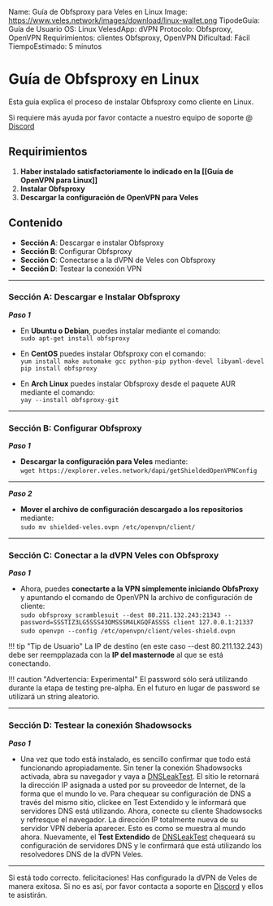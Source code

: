 Name:               Guía de Obfsproxy para Veles en Linux
Image:              https://www.veles.network/images/download/linux-wallet.png
TipodeGuía:          Guía de Usuario
OS:                  Linux
VelesdApp:           dVPN
Protocolo:           Obfsproxy, OpenVPN
Requirimientos:      clientes Obfsproxy, OpenVPN 
Dificultad:          Fácil
TiempoEstimado:      5 minutos

# Guía de Obfsproxy en Linux
Esta guía explica el proceso de instalar Obfsproxy como cliente en Linux.

Si requiere más ayuda por favor contacte a nuestro equipo de soporte @ [Discord](https://discord.gg/P528fGg) 

## Requirimientos
1) **Haber instalado satisfactoriamente lo indicado en la [[Guía de OpenVPN para Linux]]**  
2) **Instalar Obfsproxy**  
3) **Descargar la configuración de OpenVPN para Veles**  

## Contenido
* **Sección A**: Descargar e instalar Obfsproxy
* **Sección B**: Configurar Obfsproxy
* **Sección C**: Conectarse a la dVPN de Veles con Obfsproxy
* **Sección D**: Testear la conexión VPN 
***


### Sección A: Descargar e Instalar Obfsproxy

***Paso 1***  

* En **Ubuntu o Debian**, puedes instalar mediante el comando:  
`sudo apt-get install obfsproxy`  

* En **CentOS** puedes instalar Obfsproxy con el comando:  
`yum install make automake gcc python-pip python-devel libyaml-devel`  
`pip install obfsproxy`    

* En **Arch Linux** puedes instalar Obfsproxy desde el paquete AUR mediante el comando:    
`yay --install obfsproxy-git`  

***

### Sección B:  Configurar Obfsproxy

***Paso 1***  

* **Descargar la configuración para Veles** mediante:    
`wget https://explorer.veles.network/dapi/getShieldedOpenVPNConfig` 

***
  
***Paso 2***  

* **Mover el archivo de configuración descargado a los repositorios** mediante:    
`sudo mv shielded-veles.ovpn /etc/openvpn/client/`

***

### Sección C:  Conectar a la dVPN Veles con Obfsproxy

***Paso 1***  

* Ahora, puedes **conectarte a la VPN simplemente iniciando ObfsProxy** y apuntando el comando de OpenVPN la archivo de configuración de cliente:  
`sudo obfsproxy scramblesuit --dest 80.211.132.243:21343 --password=SSSTIZ3LG5SSS43OMSSSM4LKGQFASSSS client 127.0.0.1:21337`    
`sudo openvpn --config /etc/openvpn/client/veles-shield.ovpn`  

!!! tip "Tip de Usuario"
	La IP de destino (en este caso --dest 80.211.132.243) debe ser reempplazada con la **IP del masternode** al que se está conectando.  

!!! caution "Advertencia: Experimental"
	El password sólo será utilizando durante la etapa de testing pre-alpha. En el futuro en lugar de password se utilizará un string aleatorio.  

***
   
### Sección D: Testear la conexión Shadowsocks 

***Paso 1***  

* Una vez que todo está instalado, es sencillo confirmar que todo está funcionando apropiadamente. Sin tener la conexión Shadowsocks activada, abra su navegador y vaya a [DNSLeakTest](https://www.dnsleaktest.com/).
El sitio le retornará la dirección IP asignada a usted por su proveedor de Internet, de la forma que el mundo lo ve. Para chequear su configuración de DNS a través del mismo sitio, clickee en Test Extendido y le informará que servidores DNS está utilizando.
Ahora, conecte su cliente Shadowsocks y refresque el navegador. La dirección IP totalmente nueva de su servidor VPN debería aparecer. Esto es como se muestra al mundo ahora. Nuevamente, el **Test Extendido** de  [DNSLeakTest](https://www.dnsleaktest.com/) chequeará su configuración de servidores DNS y le confirmará que está utilizando los resolvedores DNS de la dVPN Veles.

***

Si está todo correcto. felicitaciones! Has configurado la dVPN de Veles de manera exitosa. Si no es así, por favor contacta a soporte en [Discord](https://discord.gg/P528fGg) y ellos te asistirán.  
